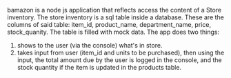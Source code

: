 bamazon is a node js application that reflects access the content of a Store inventory. The store inventory is a sql table inside a database. These are the columns of said table: item_id, product_name, department_name, price, stock_quanity. The table is filled with mock data.
The app does two things:
1) shows to the user (via the console) what's in store.
2) takes input from user (item_id and units to be purchased), then using the input, the total amount due by the user is logged in the console, and the stock quantity if the item is updated in the products table.
